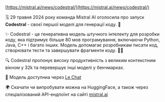 <!--
date: 2024-06-01T16:36:09
-->

 [https://mistral.ai/news/codestral/](https://mistral.ai/news/codestral/)

🗓 29 травня 2024 року команда Mistral AI оголосила про запуск **Codestral** - своєї першої моделі для генерації коду. 🤖

✨ Codestral - це генеративна модель штучного інтелекту для розробки коду, яка підтримує більше 80 мов програмування, включаючи Python, Java, C++ і багато інших. Модель допомагає розробникам писати код, створювати тести та завершувати фрагменти коду. 🧑‍💻

🔍 Codestral пропонує високу продуктивність з великим контекстним вікном у 32k та перевершує інші моделі у бенчмарках.

💬 Модель доступниа через  [Le Chat](https://chat.mistral.ai/chat)

🌍 Скачати чи випробувати можна на HuggingFace, а також через спеціалізований API-ендпоїнт на сайті  [mistral.ai](mistral.ai)